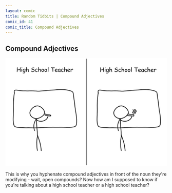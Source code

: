 ```yaml
---
layout: comic
title: Random Tidbits | Compound Adjectives
comic_id: 41
comic_title: Compound Adjectives
---
```


## Compound Adjectives

<img id="img41" class="img-fluid" src="/assets/images/41.png">

This is why you hyphenate compound adjectives in front of the noun they're modifying - wait, open compounds? Now how am I supposed to know if you're talking about a high school teacher or a high school teacher?
